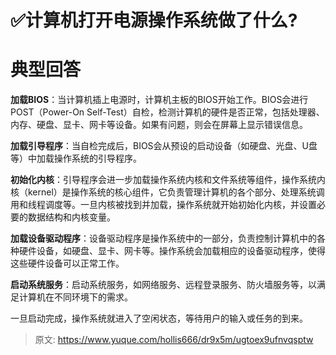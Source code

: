 # ✅计算机打开电源操作系统做了什么?


# 典型回答

**加载BIOS**：当计算机插上电源时，计算机主板的BIOS开始工作。BIOS会进行POST（Power-On Self-Test）自检，检测计算机的硬件是否正常，包括处理器、内存、硬盘、显卡、网卡等设备。如果有问题，则会在屏幕上显示错误信息。

**加载引导程序**：当自检完成后，BIOS会从预设的启动设备（如硬盘、光盘、U盘等）中加载操作系统的引导程序。

**初始化内核**：引导程序会进一步加载操作系统内核和文件系统等组件，操作系统内核（kernel）是操作系统的核心组件，它负责管理计算机的各个部分、处理系统调用和线程调度等。一旦内核被找到并加载，操作系统就开始初始化内核，并设置必要的数据结构和内核变量。

**加载设备驱动程序**：设备驱动程序是操作系统中的一部分，负责控制计算机中的各种硬件设备，如硬盘、显卡、网卡等。操作系统会加载相应的设备驱动程序，使得这些硬件设备可以正常工作。

**启动系统服务**：启动系统服务，如网络服务、远程登录服务、防火墙服务等，以满足计算机在不同环境下的需求。

一旦启动完成，操作系统就进入了空闲状态，等待用户的输入或任务的到来。


> 原文: <https://www.yuque.com/hollis666/dr9x5m/ugtoex9ufnvqsptw>
